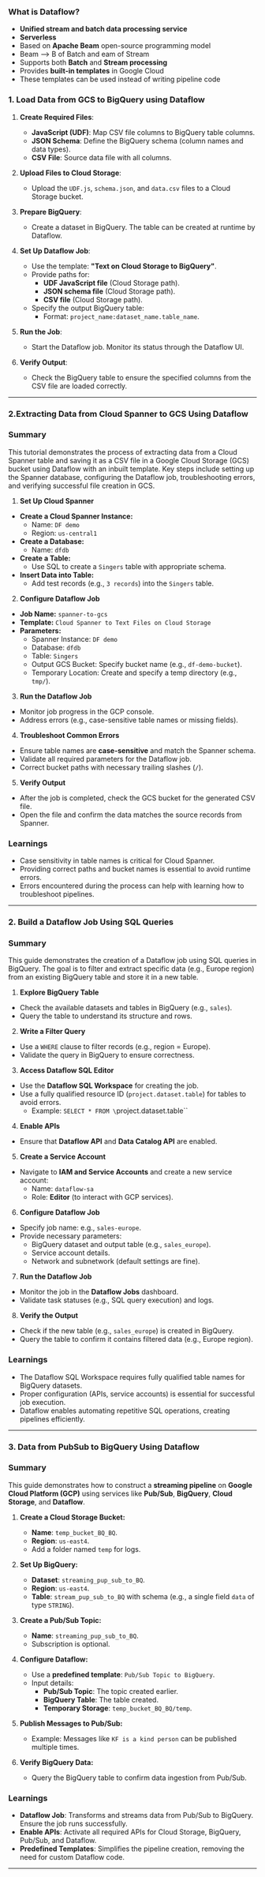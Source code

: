 ### What is Dataflow?

- **Unified stream and batch data processing service**  
- **Serverless**  
- Based on **Apache Beam** open-source programming model
- Beam --> B of Batch and eam of Stream
- Supports both **Batch** and **Stream processing**  
- Provides **built-in templates** in Google Cloud  
- These templates can be used instead of writing pipeline code

### 1. Load Data from GCS to BigQuery using Dataflow  

1. **Create Required Files**:  
   - **JavaScript (UDF)**: Map CSV file columns to BigQuery table columns.  
   - **JSON Schema**: Define the BigQuery schema (column names and data types).  
   - **CSV File**: Source data file with all columns.  

2. **Upload Files to Cloud Storage**:  
   - Upload the `UDF.js`, `schema.json`, and `data.csv` files to a Cloud Storage bucket.  

3. **Prepare BigQuery**:  
   - Create a dataset in BigQuery. The table can be created at runtime by Dataflow.  

4. **Set Up Dataflow Job**:  
   - Use the template: **"Text on Cloud Storage to BigQuery"**.  
   - Provide paths for:  
     - **UDF JavaScript file** (Cloud Storage path).  
     - **JSON schema file** (Cloud Storage path).  
     - **CSV file** (Cloud Storage path).  
   - Specify the output BigQuery table:  
     - Format: `project_name:dataset_name.table_name`.  

5. **Run the Job**:  
   - Start the Dataflow job. Monitor its status through the Dataflow UI.  

6. **Verify Output**:  
   - Check the BigQuery table to ensure the specified columns from the CSV file are loaded correctly.  

---

### 2.Extracting Data from Cloud Spanner to GCS Using Dataflow

### Summary
This tutorial demonstrates the process of extracting data from a Cloud Spanner table and saving it as a CSV file in a Google Cloud Storage (GCS) bucket using Dataflow with an inbuilt template. Key steps include setting up the Spanner database, configuring the Dataflow job, troubleshooting errors, and verifying successful file creation in GCS.

1. **Set Up Cloud Spanner**
- **Create a Cloud Spanner Instance:**
  - Name: `DF demo`
  - Region: `us-central1`
- **Create a Database:**
  - Name: `dfdb`
- **Create a Table:**
  - Use SQL to create a `Singers` table with appropriate schema.
- **Insert Data into Table:**
  - Add test records (e.g., `3 records`) into the `Singers` table.

2. **Configure Dataflow Job**
- **Job Name:** `spanner-to-gcs`
- **Template:** `Cloud Spanner to Text Files on Cloud Storage`
- **Parameters:**
  - Spanner Instance: `DF demo`
  - Database: `dfdb`
  - Table: `Singers`
  - Output GCS Bucket: Specify bucket name (e.g., `df-demo-bucket`).
  - Temporary Location: Create and specify a temp directory (e.g., `tmp/`).

3. **Run the Dataflow Job**
- Monitor job progress in the GCP console.
- Address errors (e.g., case-sensitive table names or missing fields).

4. **Troubleshoot Common Errors**
- Ensure table names are **case-sensitive** and match the Spanner schema.
- Validate all required parameters for the Dataflow job.
- Correct bucket paths with necessary trailing slashes (`/`).

5. **Verify Output**
- After the job is completed, check the GCS bucket for the generated CSV file.
- Open the file and confirm the data matches the source records from Spanner.

### Learnings
- Case sensitivity in table names is critical for Cloud Spanner.
- Providing correct paths and bucket names is essential to avoid runtime errors.
- Errors encountered during the process can help with learning how to troubleshoot pipelines.

---

### 2. Build a Dataflow Job Using SQL Queries  

### Summary  
This guide demonstrates the creation of a Dataflow job using SQL queries in BigQuery. The goal is to filter and extract specific data (e.g., Europe region) from an existing BigQuery table and store it in a new table.  

1. **Explore BigQuery Table**  
- Check the available datasets and tables in BigQuery (e.g., `sales`).  
- Query the table to understand its structure and rows.  

2. **Write a Filter Query**  
- Use a `WHERE` clause to filter records (e.g., region = Europe).  
- Validate the query in BigQuery to ensure correctness.  

3. **Access Dataflow SQL Editor**  
- Use the **Dataflow SQL Workspace** for creating the job.  
- Use a fully qualified resource ID (`project.dataset.table`) for tables to avoid errors.  
  - Example: `SELECT * FROM \`project.dataset.table\``

4. **Enable APIs**  
- Ensure that **Dataflow API** and **Data Catalog API** are enabled.  

5. **Create a Service Account**  
- Navigate to **IAM and Service Accounts** and create a new service account:  
  - Name: `dataflow-sa`  
  - Role: **Editor** (to interact with GCP services).  

6. **Configure Dataflow Job**  
- Specify job name: e.g., `sales-europe`.  
- Provide necessary parameters:  
  - BigQuery dataset and output table (e.g., `sales_europe`).  
  - Service account details.  
  - Network and subnetwork (default settings are fine).  

7. **Run the Dataflow Job**  
- Monitor the job in the **Dataflow Jobs** dashboard.  
- Validate task statuses (e.g., SQL query execution) and logs.  

8. **Verify the Output**  
- Check if the new table (e.g., `sales_europe`) is created in BigQuery.  
- Query the table to confirm it contains filtered data (e.g., Europe region).  

### Learnings  
- The Dataflow SQL Workspace requires fully qualified table names for BigQuery datasets.  
- Proper configuration (APIs, service accounts) is essential for successful job execution.  
- Dataflow enables automating repetitive SQL operations, creating pipelines efficiently.  


---

### 3. Data from PubSub to BigQuery Using Dataflow

### Summary  
This guide demonstrates how to construct a **streaming pipeline** on **Google Cloud Platform (GCP)** using services like **Pub/Sub**, **BigQuery**, **Cloud Storage**, and **Dataflow**.

1. **Create a Cloud Storage Bucket:**
   - **Name**: `temp_bucket_BQ_BQ`.
   - **Region**: `us-east4`.
   - Add a folder named `temp` for logs.

2. **Set Up BigQuery:**
   - **Dataset**: `streaming_pup_sub_to_BQ`.
   - **Region**: `us-east4`.
   - **Table**: `stream_pup_sub_to_BQ` with schema (e.g., a single field `data` of type `STRING`).

3. **Create a Pub/Sub Topic:**
   - **Name**: `streaming_pup_sub_to_BQ`.
   - Subscription is optional.

4. **Configure Dataflow:**
   - Use a **predefined template**: `Pub/Sub Topic to BigQuery`.
   - Input details:
     - **Pub/Sub Topic**: The topic created earlier.
     - **BigQuery Table**: The table created.
     - **Temporary Storage**: `temp_bucket_BQ_BQ/temp`.

5. **Publish Messages to Pub/Sub:**
   - Example: Messages like `KF is a kind person` can be published multiple times.

6. **Verify BigQuery Data:**
   - Query the BigQuery table to confirm data ingestion from Pub/Sub.

### Learnings  
- **Dataflow Job**: Transforms and streams data from Pub/Sub to BigQuery. Ensure the job runs successfully.
- **Enable APIs**: Activate all required APIs for Cloud Storage, BigQuery, Pub/Sub, and Dataflow.
- **Predefined Templates**: Simplifies the pipeline creation, removing the need for custom Dataflow code.

---




